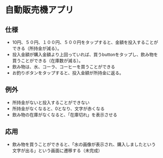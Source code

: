 # 自動販売機アプリ
## 仕様
- 10円、５０円、１００円、５００円をタップすると、金額を投入することができる（所持金が減る）。
- 投入金額が購入金額より上回っていれば、買うbuttonをタップし、飲み物を買うことができる（在庫数が減る）。
- 飲み物は、水、コーラ、コーヒーを買うことができる
- お釣りボタンをタップすると、投入金額が所持金に返る。

## 例外
- 所持金がないと投入することができない
- 所持金がなくなると、0となり、文字が赤くなる
- 飲み物の在庫がなくなると、「在庫切れ」を表示させる

## 応用
- 飲み物を買うことができると、「水の画像が表示され、購入しましたという文字が出る」という画面に遷移する（未完成）
